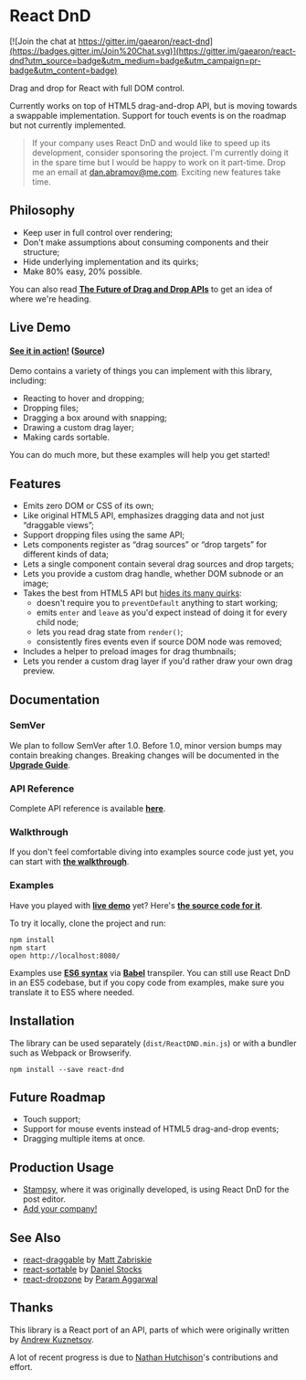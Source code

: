 React DnD
=========

[![Join the chat at https://gitter.im/gaearon/react-dnd](https://badges.gitter.im/Join%20Chat.svg)](https://gitter.im/gaearon/react-dnd?utm_source=badge&utm_medium=badge&utm_campaign=pr-badge&utm_content=badge)  

Drag and drop for React with full DOM control. 

Currently works on top of HTML5 drag-and-drop API, but is moving towards a swappable implementation. Support for touch events is on the roadmap but not currently implemented.

>If your company uses React DnD and would like to speed up its development, consider sponsoring the project. I'm currently doing it in the spare time but I would be happy to work on it part-time. Drop me an email at <a href='mailto:dan.abramov@me.com'>dan.abramov@me.com</a>. Exciting new features take time.

## Philosophy

* Keep user in full control over rendering;
* Don't make assumptions about consuming components and their structure;
* Hide underlying implementation and its quirks;
* Make 80% easy, 20% possible.

You can also read **[The Future of Drag and Drop APIs](https://medium.com/@dan_abramov/the-future-of-drag-and-drop-apis-249dfea7a15f)** to get an idea of where we're heading.


## Live Demo

#### [See it in action!](http://gaearon.github.io/react-dnd/) ([Source](https://github.com/gaearon/react-dnd/tree/master/examples))

Demo contains a variety of things you can implement with this library, including:

* Reacting to hover and dropping;
* Dropping files;
* Dragging a box around with snapping;
* Drawing a custom drag layer;
* Making cards sortable.

You can do much more, but these examples will help you get started!

## Features

* Emits zero DOM or CSS of its own;
* Like original HTML5 API, emphasizes dragging data and not just “draggable views”;
* Support dropping files using the same API;
* Lets components register as “drag sources” or “drop targets” for different kinds of data;
* Lets a single component contain several drag sources and drop targets;
* Lets you provide a custom drag handle, whether DOM subnode or an image;
* Takes the best from HTML5 API but [hides its many quirks](http://www.quirksmode.org/blog/archives/2009/09/the_html5_drag.html):
  - doesn't require you to `preventDefault` anything to start working;
  - emits `enter` and `leave` as you'd expect instead of doing it for every child node;
  - lets you read drag state from `render()`;
  - consistently fires events even if source DOM node was removed;
* Includes a helper to preload images for drag thumbnails;
* Lets you render a custom drag layer if you'd rather draw your own drag preview.

## Documentation

### SemVer

We plan to follow SemVer after 1.0. Before 1.0, minor version bumps may contain breaking changes. Breaking changes will be documented in the **[Upgrade Guide](https://github.com/gaearon/react-dnd/blob/master/docs/UPGRADE_GUIDE.md)**.

### API Reference

Complete API reference is available **[here](https://github.com/gaearon/react-dnd/tree/master/docs/API.md)**.

### Walkthrough

If you don't feel comfortable diving into examples source code just yet, you can start with **[the walkthrough](https://github.com/gaearon/react-dnd/tree/master/docs/Walkthrough.md)**.

### Examples

Have you played with **[live demo](http://gaearon.github.io/react-dnd/)** yet? Here's **[the source code for it](https://github.com/gaearon/react-dnd/tree/master/examples)**.

To try it locally, clone the project and run:

```
npm install
npm start
open http://localhost:8080/
```

Examples use **[ES6 syntax](https://babeljs.io/docs/learn-es6/)** via **[Babel](https://babeljs.io/)** transpiler. You can still use React DnD in an ES5 codebase, but if you copy code from examples, make sure you translate it to ES5 where needed.

## Installation

The library can be used separately (`dist/ReactDND.min.js`) or with a bundler such as Webpack or Browserify.

```
npm install --save react-dnd
```

## Future Roadmap

* Touch support;
* Support for mouse events instead of HTML5 drag-and-drop events;
* Dragging multiple items at once.

## Production Usage

* [Stampsy](http://stampsy.com), where it was originally developed, is using React DnD for the post editor.
* [Add your company!](https://github.com/gaearon/react-dnd/edit/master/README.md)

## See Also

* [react-draggable](https://github.com/mzabriskie/react-draggable) by [Matt Zabriskie](https://github.com/mzabriskie)
* [react-sortable](https://github.com/danielstocks/react-sortable) by [Daniel Stocks](https://github.com/danielstocks)
* [react-dropzone](https://github.com/paramaggarwal/react-dropzone) by [Param Aggarwal](https://github.com/paramaggarwal)

## Thanks

This library is a React port of an API, parts of which were originally written by [Andrew Kuznetsov](http://github.com/cavinsmith/).

A lot of recent progress is due to [Nathan Hutchison](https://github.com/nelix)'s contributions and effort.
